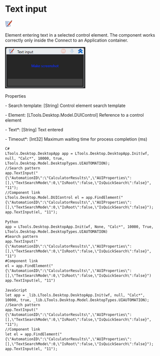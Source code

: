 # Text input

![](<../../../.gitbook/assets/0 (118).png>)

Element entering text in a selected control element. The component works correctly only inside the Connect to an Application container.

![](<../../../.gitbook/assets/1 (114).png>)

Properties

&#x20;\- Search template: \[String] Control element search template

&#x20;\- Element: \[LTools.Desktop.Model.DUIControl] Reference to a control element

&#x20;\- Text\*: \[String] Text entered

&#x20;\- Timeout\*: \[Int32] Maximum waiting time for process completion (ms)

```
C#
LTools.Desktop.DesktopApp app = LTools.Desktop.DesktopApp.Init(wf, null, "Calc*", 10000, true, LTools.Desktop.Model.DesktopTypes.UIAUTOMATION);
//Search pattern
app.TextInput("{\"AutomationID\":\"CalculatorResults\",\"AUIProperties\":[],\"TextSearchMode\":0,\"IsRoot\":false,\"IsQuickSearch\":false}", "11");
//Component link
LTools.Desktop.Model.DUIControl el = app.FindElement("{\"AutomationID\":\"CalculatorResults\",\"AUIProperties\":[],\"TextSearchMode\":0,\"IsRoot\":false,\"IsQuickSearch\":false}");
app.TextInput(el, "11");

Python
app = LTools.Desktop.DesktopApp.Init(wf, None, "Calc*", 10000, True, LTools.Desktop.Model.DesktopTypes.UIAUTOMATION)
#Search pattern
app.TextInput("{\"AutomationID\":\"CalculatorResults\",\"AUIProperties\":[],\"TextSearchMode\":0,\"IsRoot\":false,\"IsQuickSearch\":false}", "11")
#Component link
el = app.FindElement("{\"AutomationID\":\"CalculatorResults\",\"AUIProperties\":[],\"TextSearchMode\":0,\"IsRoot\":false,\"IsQuickSearch\":false}")
app.TextInput(el, "11")

JavaScript
let app = _lib.LTools.Desktop.DesktopApp.Init(wf, null, "Calc*", 10000, true, _lib.LTools.Desktop.Model.DesktopTypes.UIAUTOMATION);
//Search pattern
app.TextInput("{\"AutomationID\":\"CalculatorResults\",\"AUIProperties\":[],\"TextSearchMode\":0,\"IsRoot\":false,\"IsQuickSearch\":false}", "11");
//Component link
let el = app.FindElement("{\"AutomationID\":\"CalculatorResults\",\"AUIProperties\":[],\"TextSearchMode\":0,\"IsRoot\":false,\"IsQuickSearch\":false}");
app.TextInput(el, "11");
```
